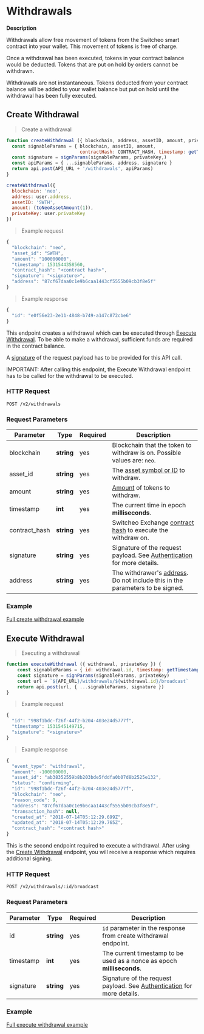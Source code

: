 # Withdrawals

**Description**

Withdrawals allow free movement of tokens from the Switcheo smart contract into your wallet.
This movement of tokens is free of charge.

Once a withdrawal has been executed, tokens in your contract balance would be deducted.
Tokens that are put on hold by orders cannot be withdrawn.

Withdrawals are not instantaneous.
Tokens deducted from your contract balance will be added to your wallet balance but put on hold until
the withdrawal has been fully executed.

## Create Withdrawal

> Create a withdrawal

```js
function createWithdrawal ({ blockchain, address, assetID, amount, privateKey }) {
  const signableParams = { blockchain, assetID, amount,
                           contractHash: CONTRACT_HASH, timestamp: getTimestamp() }
  const signature = signParams(signableParams, privateKey,)
  const apiParams = { ...signableParams, address, signature }
  return api.post(API_URL + '/withdrawals', apiParams)
}

createWithdrawal({
  blockchain: 'neo',
  address: user.address,
  assetID: 'SWTH',
  amount: (toNeoAssetAmount(1)),
  privateKey: user.privateKey
})
```

> Example request

```js
{
  "blockchain": "neo",
  "asset_id": "SWTH",
  "amount": "100000000",
  "timestamp": 1531544358560,
  "contract_hash": "<contract hash>",
  "signature": "<signature>",
  "address": "87cf67daa0c1e9b6caa1443cf5555b09cb3f8e5f"
}
```

> Example response

```js
{
  "id": "e0f56e23-2e11-4848-b749-a147c872cbe6"
}
```

This endpoint creates a withdrawal which can be executed through [Execute Withdrawal](#execute-withdrawal).
To be able to make a withdrawal, sufficient funds are required in the contract balance.

A [signature](#authentication) of the request payload has to be provided for this API call.

<aside class="notice">
  IMPORTANT: After calling this endpoint, the Execute Withdrawal endpoint has to be called for the withdrawal to be executed.
</aside>

### HTTP Request

`POST /v2/withdrawals`

### Request Parameters

 Parameter         | Type       | Required | Description
------------------ | ---------- | -------- | ------------
 blockchain        | **string** | yes       | Blockchain that the token to withdraw is on. Possible values are: `neo`.
 asset_id          | **string** | yes       | The [asset symbol or ID](#supported-assets) to withdraw.
 amount            | **string** | yes       | [Amount](#amounts) of tokens to withdraw.
 timestamp         | **int**    | yes       | The current time in epoch **milliseconds**.
 contract_hash     | **string** | yes       | Switcheo Exchange [contract hash](#contracts) to execute the withdraw on.
 signature         | **string** | yes       | Signature of the request payload. See [Authentication](#authentication) for more details.
 address           | **string** | yes       | The withdrawer's [address](#address). Do not include this in the parameters to be signed.

### Example

[Full create withdrawal example](https://github.com/ConjurTech/switcheo-api-examples/blob/master/src/examples/withdrawals/createWithdrawalExample.js)

## Execute Withdrawal

> Executing a withdrawal

```js
function executeWithdrawal ({ withdrawal, privateKey }) {
    const signableParams = { id: withdrawal.id, timestamp: getTimestamp() }
    const signature = signParams(signableParams, privateKey)
    const url = `${API_URL}/withdrawals/${withdrawal.id}/broadcast`
    return api.post(url, { ...signableParams, signature })
}
```

> Example request

```js
{
  "id": "998f1bdc-f26f-44f2-b204-403e24d5777f",
  "timestamp": 1531545149715,
  "signature": "<signature>"
}
```

> Example response

```js
{
  "event_type": "withdrawal",
  "amount": -100000000,
  "asset_id": "ab38352559b8b203bde5fddfa0b07d8b2525e132",
  "status": "confirming",
  "id": "998f1bdc-f26f-44f2-b204-403e24d5777f",
  "blockchain": "neo",
  "reason_code": 9,
  "address": "87cf67daa0c1e9b6caa1443cf5555b09cb3f8e5f",
  "transaction_hash": null,
  "created_at": "2018-07-14T05:12:29.699Z",
  "updated_at": "2018-07-14T05:12:29.765Z",
  "contract_hash": "<contract hash>"
}
```

This is the second endpoint required to execute a withdrawal.
After using the [Create Withdrawal](#create-withdrawal) endpoint,
you will receive a response which requires additional signing.

### HTTP Request

`POST /v2/withdrawals/:id/broadcast`

### Request Parameters

 Parameter  | Type       | Required | Description
 ---------- | ---------- | -------- | -----------
 id         | **string** | yes       | `id` parameter in the response from create withdrawal endpoint.
 timestamp  | **int**    | yes       | The current timestamp to be used as a nonce as epoch **milliseconds**.
 signature  | **string** | yes       | Signature of the request payload. See [Authentication](#authentication) for more details.

### Example

[Full execute withdrawal example](https://github.com/ConjurTech/switcheo-api-examples/blob/master/src/examples/withdrawals/executeWithdrawalExample.js)

